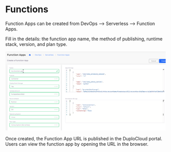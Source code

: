 # Functions

Function Apps can be created from DevOps --> Serverless --> Function Apps.

Fill in the details: the function app name, the method of publishing, runtime stack, version, and plan type.

![](<../../.gitbook/assets/image (6).png>)

Once created, the Function App URL is published in the DuploCloud portal. Users can view the function app by opening the URL in the browser.
